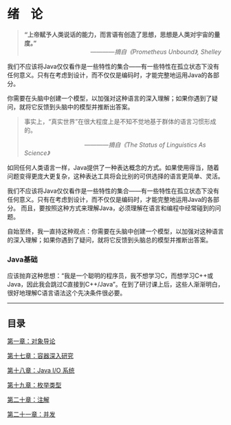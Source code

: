 # 绪&nbsp;&nbsp;&nbsp;&nbsp;论

>**“上帝赋予人类说话的能力，而言语有创造了思想，思想是人类对宇宙的量度。”**  
>　　　　　　　　　　　————*摘自《Prometheus Unbound》, Shelley*

我们不应该将Java仅仅看作是一些特性的集合——有一些特性在孤立状态下没有任何意义。只有在考虑到设计，而不仅仅是编码时，才能完整地运用Java的各部分。

你需要在头脑中创建一个模型，以加强对这种语言的深入理解；如果你遇到了疑问，就将它反馈到头脑中的模型并推断出答案。

> 事实上，“真实世界”在很大程度上是不知不觉地基于群体的语言习惯形成的。
> 
>　　　　　　　　　　————*摘自《The Status of Linguistics As Science》*

如同任何人类语言一样，Java提供了一种表达概念的方式。如果使用得当，随着问题变得更庞大更复杂，这种表达工具将会比别的可供选择的语言更简单、灵活。

我们不应该将Java仅仅看作是一些特性的集合——有一些特性在孤立状态下没有任何意义。只有在考虑到设计，而不仅仅是编码时，才能完整地运用Java的各部分。
而且，要按照这种方式来理解Java，必须理解在语言和编程中经常碰到的问题。

自始至终，我一直持这种观点：你需要在头脑中创建一个模型，以加强对这种语言的深入理解；如果你遇到了疑问，就将它反馈到头脑总的模型并推断出答案。

### Java基础
应该抛弃这种思想：“我是一个聪明的程序员，我不想学习C，而想学习C++或Java，因此我会跳过C直接到C++/Java”。在到了研讨课上后，这些人渐渐明白，很好地理解C语言语法这个先决条件很必要。

---
## 目录

[第一章：对象导论](chapter01/README.md)

[第十七章：容器深入研究](chapter17/README.md)

[第十八章：Java I/O 系统](chapter18/README.md)

[第十九章：枚举类型](chapter19/README.md)

[第二十章：注解](chapter20/README.md)

[第二十一章：并发](chapter21/README.md)